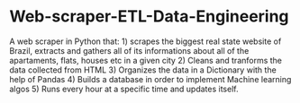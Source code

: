 # Web-scraper-ETL-Data-Engineering
A web scraper in Python that: 1) scrapes the biggest real state website of Brazil, extracts and gathers all of its informations about all of the apartaments, flats, houses etc in a given city 2) Cleans and tranforms the data collected from HTML 3) Organizes the data in a Dictionary with the help of Pandas 4) Builds a database in order to implement Machine learning algos  5) Runs every hour at a specific time and updates itself. 
